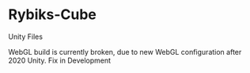 # Rybiks-Cube

Unity Files

WebGL build is currently broken, due to new WebGL configuration after 2020 Unity. Fix in Development

